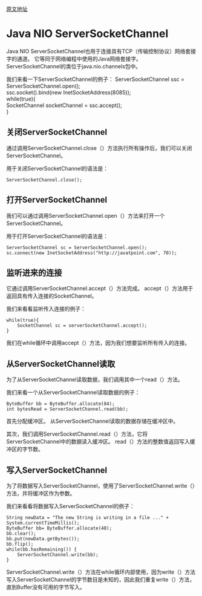 [原文地址](https://www.javatpoint.com/java-nio-serversocketchannel)
# Java NIO ServerSocketChannel
Java NIO ServerSocketChannel也用于连接具有TCP（传输控制协议）网络套接字的通道。 它等同于网络编程中使用的Java网络套接字。 ServerSocketChannel的类位于java.nio.channels包中。

我们来看一下ServerSocketChannel的例子：
ServerSocketChannel ssc = ServerSocketChannel.open();  
ssc.socket().bind(new InetSocketAddress(8085));  
while(true){  
    SocketChannel socketChannel = ssc.accept();  
}  

## 关闭ServerSocketChannel
通过调用ServerSocketChannel.close（）方法执行所有操作后，我们可以关闭ServerSocketChannel。

用于关闭ServerSocketChannel的语法是：
```
ServerSocketChannel.close();    
```

## 打开ServerSocketChannel
我们可以通过调用ServerSocketChannel.open（）方法来打开一个ServerSocketChannel。

用于打开ServerSocketChannel的语法是：
```
ServerSocketChannel sc = ServerSocketChannel.open();  
sc.connect(new InetSocketAddress("http://javatpoint.com", 70));  
```

## 监听进来的连接
它通过调用ServerSocketChannel.accept（）方法完成。 accept（）方法用于返回具有传入连接的SocketChannel。

我们来看看监听传入连接的例子：
```
while(true){  
    SocketChannel sc = serverSocketChannel.accept();  
}  
```
我们在while循环中调用accept（）方法，因为我们想要监听所有传入的连接。

## 从ServerSocketChannel读取
为了从ServerSocketChannel读取数据，我们调用其中一个read（）方法。

我们来看一个从ServerSocketChannel读取数据的例子：
```
ByteBuffer bb = ByteBuffer.allocate(84);  
int bytesRead = ServerSocketChannel.read(bb);  
```
首先分配缓冲区。 从ServerSocketChannel读取的数据存储在缓冲区中。

其次，我们调用ServerSocketChannel.read（）方法，它将ServerSocketChannel中的数据读入缓冲区。 read（）方法的整数值返回写入缓冲区的字节数。

## 写入ServerSocketChannel
为了将数据写入ServerSocketChannel，使用了ServerSocketChannel.write（）方法，并将缓冲区作为参数。

我们来看看将数据写入ServerSocketChannel的例子：
```
String newData = "The new String is writing in a file ..." + System.currentTimeMillis();  
ByteBuffer bb= ByteBuffer.allocate(48);  
bb.clear();  
bb.put(newData.getBytes());  
bb.flip();  
while(bb.hasRemaining()) {  
    ServerSocketChannel.write(bb);  
}  
```
ServerSocketChannel.write（）方法在while循环内部使用，因为write（）方法写入ServerSocketChannel的字节数目是未知的，因此我们重复write（）方法，直到Buffer没有可用的字节写入。
